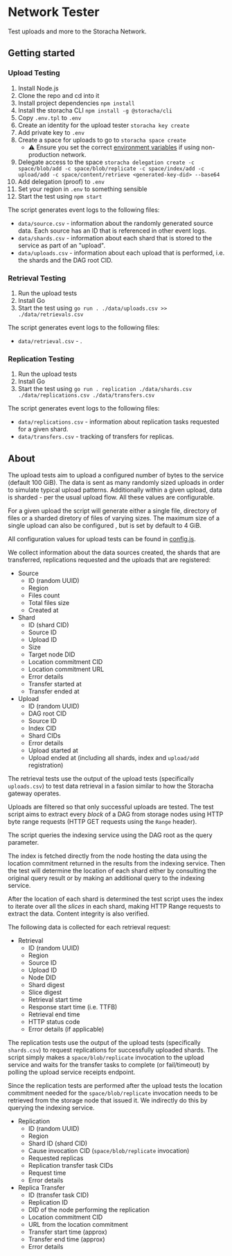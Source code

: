 # Network Tester

Test uploads and more to the Storacha Network.

## Getting started

### Upload Testing

1. Install Node.js
2. Clone the repo and cd into it
3. Install project dependencies `npm install`
4. Install the storacha CLI `npm install -g @storacha/cli`
5. Copy `.env.tpl` to `.env`
6. Create an identity for the upload tester `storacha key create`
7. Add private key to `.env`
8. Create a space for uploads to go to `storacha space create`
    * ⚠️ Ensure you set the correct [environment variables](https://gist.github.com/alanshaw/3c27e67bd9136c789e90950e3fc67644) if using non-production network.
9. Delegate access to the space `storacha delegation create -c space/blob/add -c space/blob/replicate -c space/index/add -c upload/add -c space/content/retrieve <generated-key-did> --base64`
10. Add delegation (proof) to `.env`
11. Set your region in `.env` to something sensible
12. Start the test using `npm start`

The script generates event logs to the following files:

* `data/source.csv` - information about the randomly generated source data. Each source has an ID that is referenced in other event logs.
* `data/shards.csv` - information about each shard that is stored to the service as part of an "upload".
* `data/uploads.csv` - information about each upload that is performed, i.e. the shards and the DAG root CID.

### Retrieval Testing

1. Run the upload tests
2. Install Go
3. Start the test using `go run . ./data/uploads.csv >> ./data/retrievals.csv`

The script generates event logs to the following files:

* `data/retrieval.csv` - .

### Replication Testing

1. Run the upload tests
2. Install Go
3. Start the test using `go run . replication ./data/shards.csv ./data/replications.csv ./data/transfers.csv`

The script generates event logs to the following files:

* `data/replications.csv` - information about replication tasks requested for a given shard.
* `data/transfers.csv` - tracking of transfers for replicas.

## About

The upload tests aim to upload a configured number of bytes to the service (default 100 GiB). The data is sent as many randomly sized uploads in order to simulate typical upload patterns. Additionally within a given upload, data is sharded - per the usual upload flow. All these values are configurable.

For a given upload the script will generate either a single file, directory of files or a sharded diretory of files of varying sizes. The maximum size of a single upload can also be configured , but is set by default to 4 GiB.

All configuration values for upload tests can be found in [config.js](./src/config.js).

We collect information about the data sources created, the shards that are transferred, replications requested and the uploads that are registered:

* Source
    * ID (random UUID)
    * Region
    * Files count
    * Total files size
    * Created at
* Shard
    * ID (shard CID)
    * Source ID
    * Upload ID
    * Size
    * Target node DID
    * Location commitment CID
    * Location commitment URL
    * Error details
    * Transfer started at
    * Transfer ended at
* Upload
    * ID (random UUID)
    * DAG root CID
    * Source ID
    * Index CID
    * Shard CIDs
    * Error details
    * Upload started at
    * Upload ended at (including all shards, index and `upload/add` registration)

The retrieval tests use the output of the upload tests (specifically `uploads.csv`) to test data retrieval in a fasion similar to how the Storacha gateway operates.

Uploads are filtered so that only successful uploads are tested. The test script aims to extract every *block* of a DAG from storage nodes using HTTP byte range requests (HTTP GET requests using the `Range` header).

The script queries the indexing service using the DAG root as the query parameter.

The index is fetched directly from the node hosting the data using the location commitment returned in the results from the indexing service. Then the test will determine the location of each shard either by consulting the original query result or by making an additional query to the indexing service.

After the location of each shard is determined the test script uses the index to iterate over all the *slices* in each shard, making HTTP Range requests to extract the data. Content integrity is also verified.

The following data is collected for each retrieval request:

* Retrieval
    * ID (random UUID)
    * Region
    * Source ID
    * Upload ID
    * Node DID
    * Shard digest
    * Slice digest
    * Retrieval start time
    * Response start time (i.e. TTFB)
    * Retrieval end time
    * HTTP status code
    * Error details (if applicable)

The replication tests use the output of the upload tests (specifically `shards.csv`) to request replications for successfully uploaded shards. The script simply makes a `space/blob/replicate` invocation to the upload service and waits for the transfer tasks to complete (or fail/timeout) by polling the upload service receipts endpoint.

Since the replication tests are performed after the upload tests the location commitment needed for the `space/blob/replicate` invocation needs to be retrieved from the storage node that issued it. We indirectly do this by querying the indexing service.

* Replication
    * ID (random UUID)
    * Region
    * Shard ID (shard CID)
    * Cause invocation CID (`space/blob/replicate` invocation)
    * Requested replicas
    * Replication transfer task CIDs
    * Request time
    * Error details
* Replica Transfer
    * ID (transfer task CID)
    * Replication ID
    * DID of the node performing the replication
    * Location commitment CID
    * URL from the location commitment
    * Transfer start time (approx)
    * Transfer end time (approx)
    * Error details
